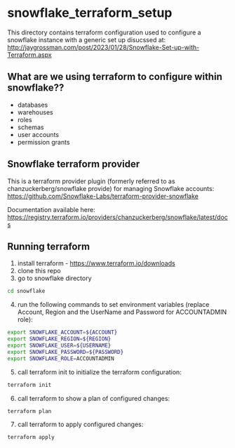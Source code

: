 # snowflake_terraform_setup

This directory contains terraform configuration used to configure a snowflake instance with a generic set up disucssed at:
http://jaygrossman.com/post/2023/01/28/Snowflake-Set-up-with-Terraform.aspx

## What are we using terraform to configure within snowflake??
- databases
- warehouses
- roles
- schemas
- user accounts
- permission grants

## Snowflake terraform provider
This is a terraform provider plugin (formerly referred to as chanzuckerberg/snowflake provide) for managing Snowflake accounts:
https://github.com/Snowflake-Labs/terraform-provider-snowflake

Documentation available here:
https://registry.terraform.io/providers/chanzuckerberg/snowflake/latest/docs

## Running terraform

1. install terraform - https://www.terraform.io/downloads
2. clone this repo
3. go to snowflake directory
```sh
cd snowflake
```
4. run the following commands to set environment variables (replace Account, Region and the UserName and Password for ACCOUNTADMIN role):
```sh
export SNOWFLAKE_ACCOUNT=${ACCOUNT}
export SNOWFLAKE_REGION=${REGION}
export SNOWFLAKE_USER=${USERNAME}
export SNOWFLAKE_PASSWORD=${PASSWORD}
export SNOWFLAKE_ROLE=ACCOUNTADMIN
```
5. call terraform init to initialize the terraform configuration:
```sh
terraform init
```
6. call terraform to show a plan of configured changes:
```sh
terraform plan
```
7. call terraform to apply configured changes:
```sh
terraform apply
```
